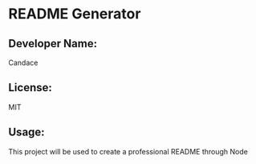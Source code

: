 # README Generator
## Developer Name:
Candace

## License:
MIT

## Usage:
This project will be used to create a professional README through Node